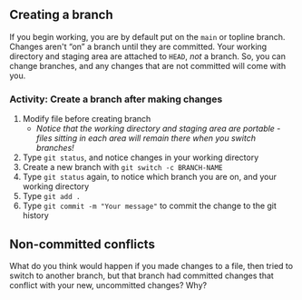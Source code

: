 ## Creating a branch

If you begin working, you are by default put on the `main` or topline branch. Changes aren't “on” a branch until they are committed. Your working directory and staging area are attached to `HEAD`, _not_ a branch. So, you can change branches, and any changes that are not committed will come with you.

### Activity: Create a branch after making changes

1. Modify file before creating branch
   - _Notice that the working directory and staging area are portable - files sitting in each area will remain there when you switch branches!_
2. Type `git status`, and notice changes in your working directory
3. Create a new branch with `git switch -c BRANCH-NAME`
4. Type `git status` again, to notice which branch you are on, and your working directory
5. Type `git add .`
6. Type `git commit -m "Your message"` to commit the change to the git history

## Non-committed conflicts

What do you think would happen if you made changes to a file, then tried to switch to another branch, but that branch had committed changes that conflict with your new, uncommitted changes? Why?
